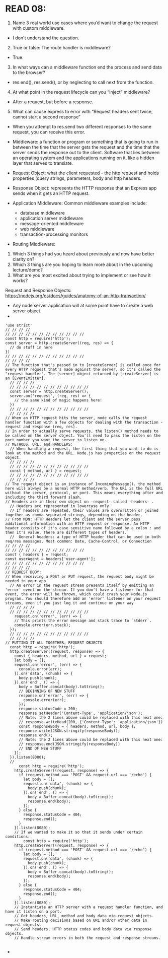 # READ 08:  

1. Name 3 real world use cases where you’d want to change the request with custom middleware. 
  - I don't understand the question. 
2. True or false: The route handler is middleware?
  - True. 
3. In what ways can a middleware function end the process and send data to the browser?
  - res.end(), res.send(), or by neglecting to call next from the function. 
4. At what point in the request lifecycle can you “inject” middleware?
  - After a request, but before a response. 
5. What can cause express to error with “Request headers sent twice, cannot start a second response”
  - When you attempt to res.send two different responses to the same request, you can receive this error. 

  
- Middleware: a function or program or something that is going to run in between the time that the server gets the request and the time that the server sends the response out to the client. Software that lies between an operating system and the applications running on it, like a hidden layer that serves to translate. 
- Request Object: what the client requested - the http request and holds properties (query strings, parameters, body and http headers.
- Response Object:  represents the HTTP response that an Express app sends when it gets an HTTP request.
- Application Middleware: Common middleware examples include:
  - database middleware
  - application server middleware
  - message-oriented middleware
  - web middleware
  - transaction-processing monitors
- Routing Middleware: 

1. Which 3 things had you heard about previously and now have better clarity on?
2. Which 3 things are you hoping to learn more about in the upcoming lecture/demo?
3. What are you most excited about trying to implement or see how it works?

Request and Response Objects: https://nodejs.org/es/docs/guides/anatomy-of-an-http-transaction/ 
- Any node server application will at some point have to create a web server object. 
- 
```
'use strict'
// // // // 
// // // // // // // // // // // // 
const http = require('http');
const server = http.createServer((req, res) => {
  // do stuff in here
})
// // // // // // // // // // // // 
// // // // 
// The function that's passed in to [createServer] is called once for every HTTP request that's made against the server, so it's called the "request handler". The [server] object returned by [createServer] is an [EventEmitter]. 
  // // // // 
  // // // // // // // // // // // // 
  const server = http.createServer(); 
  server.on('request', (req, res) => {
    // the same kind of magic happens here!
  })
  // // // // // // // // // // // // 
  // // // // 
// When an HTTP request hits the server, node calls the request handler function with a few objects for dealing with the transaction - request and response (req, res).
// In order to actually serve requests, the listen() method needs to be called on the server object. You'll need to pass the listen on the port number you want the server to listen on. 
// METHODS, URL, and HANDLERS: 
  // When handling a request, the first thing that you want to do is look at the method and the URL. Node.js has properties on the request object. 
  // // // // 
  // // // // // // // // // // // // 
  const { method, url } = request;
  // // // // // // // // // // // // 
  // // // // 
// The request object is an instance of IncomingMessage(). the method here will always be a normal HTTP method/verb. The URL is the full URL without the server, protocol, or port. This means everything after and including the third forward slash. 
// Headers are in their own object on -request- called -headers- . 
  // Headers are represented in lowercase only. 
  // If headers are repeated, their values are overwritten or joined together as comma-separated strings, depending on the header. 
// From MDN: HTTP Headers let the client and the server pass additional information with an HTTP request or response. An HTTP header consists of it's case sensitive name followed by a colon : and then it's value. There are different types of headers. 
  //  General headers: a type of HTTP header that can be used in both req/res messages. Most common: Date, Cache-Control, or Connection
// // // // 
// // // // // // // // // // // // 
const { headers } = request;
const userAgent = headers['user-agent']; 
// // // // // // // // // // // // 
// // // // 
// REQUEST BODY: 
// When receiving a POST or PUT request, the request body might be needed in your app. 
  // An error in the request stream presents itself by emitting an 'error' event on the stream. If you don't have a listener for that event, the error will be thrown, which could crash your Node.js program. You should therefore add an 'error' listener on your request streams, even if you just log it and continue on your way
  // // // // 
  // // // // // // // // // // // // 
    request.on('error', (err) => {
    // This prints the error message and stack trace to `stderr`.
    console.error(err.stack);
  });
  // // // // // // // // // // // // 
  // // // // 
// PUTTING IT ALL TOGETHER: REQUEST OBJECTS
  const http = require('http');
  http.createServer((request, response) => {
    const { headers, method, url } = request;
    let body = [];
    request.on('error', (err) => {
      console.error(err);
    }).on('data', (chunk) => {
      body.push(chunk);
    }).on('end', () => {
      body = Buffer.concat(body).toString();
      // BEGINNING OF NEW STUFF
      response.on('error', (err) => {
        console.error(err);
      });
      response.statusCode = 200;
      response.setHeader('Content-Type', 'application/json');
      // Note: the 2 lines above could be replaced with this next one:
      // response.writeHead(200, {'Content-Type': 'application/json'})
      const responseBody = { headers, method, url, body };
      response.write(JSON.stringify(responseBody));
      response.end();
      // Note: the 2 lines above could be replaced with this next one:
      // response.end(JSON.stringify(responseBody))
      // END OF NEW STUFF
    });
  }).listen(8080);
  // 
      const http = require('http');
    http.createServer((request, response) => {
      if (request.method === 'POST' && request.url === '/echo') {
        let body = [];
        request.on('data', (chunk) => {
          body.push(chunk);
        }).on('end', () => {
          body = Buffer.concat(body).toString();
          response.end(body);
        });
      } else {
        response.statusCode = 404;
        response.end();
      }
    }).listen(8080);
    // If we wanted to make it so that it sends under certain conditions: 
        const http = require('http');
    http.createServer((request, response) => {
      if (request.method === 'POST' && request.url === '/echo') {
        let body = [];
        request.on('data', (chunk) => {
          body.push(chunk);
        }).on('end', () => {
          body = Buffer.concat(body).toString();
          response.end(body);
        });
      } else {
        response.statusCode = 404;
        response.end();
      }
    }).listen(8080);
    // Instantiate an HTTP server with a request handler function, and have it listen on a port. 
    // Get headers, URL, method and body data via request objects. 
    // Make routing decisions based on URL and/or other data in request objects.
    // Send headers, HTTP status codes and body data via response objects.
    // Handle stream errors in both the request and response streams. 
    
```
- 